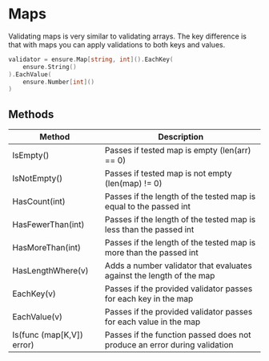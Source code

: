# Maps

Validating maps is very similar to validating arrays.  The key difference is
that with maps you can apply validations to both keys and values.

```go
validator = ensure.Map[string, int]().EachKey(
    ensure.String()
).EachValue(
    ensure.Number[int]()
)
```

## Methods

| Method                    | Description                                                               |
|---------------------------|---------------------------------------------------------------------------|
| IsEmpty()                 | Passes if tested map is empty (len(arr) == 0)                             |
| IsNotEmpty()              | Passes if tested map is not empty (len(map) != 0)                         |
| HasCount(int)             | Passes if the length of the tested map is equal to the passed int         |
| HasFewerThan(int)         | Passes if the length of the tested map is less than the passed int        |
| HasMoreThan(int)          | Passes if the length of the tested map is more than the passed int        |
| HasLengthWhere(v)         | Adds a number validator that evaluates against the length of the map      |
| EachKey(v)                | Passes if the provided validator passes for each key in the map           |
| EachValue(v)              | Passes if the provided validator passes for each value in the map         |
| Is(func (map[K,V]) error) | Passes if the function passed does not produce an error during validation |
